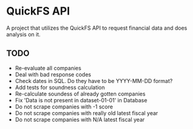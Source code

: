 # QuickFS API

A project that utilizes the QuickFS API to request financial data and does analysis on it.

## TODO

* Re-evaluate all companies
* Deal with bad response codes
* Check dates in SQL. Do they have to be YYYY-MM-DD format?
* Add tests for soundness calculation
* Re-calculate soundess of already gotten companies
* Fix 'Data is not present in dataset-01-01' in Database
* Do not scrape companies with -1 score
* Do not scrape companies with really old latest fiscal year
* Do not scrape companies with N/A latest fiscal year
